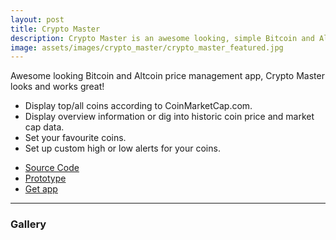 ```yaml
---
layout: post
title: Crypto Master
description: Crypto Master is an awesome looking, simple Bitcoin and Altcoin price management app. Set high or low alarms.
image: assets/images/crypto_master/crypto_master_featured.jpg
---
```


Awesome looking Bitcoin and Altcoin price management app, Crypto Master looks and works great!

- Display top/all coins according to CoinMarketCap.com.
- Display overview information or dig into historic coin price and market cap data.
- Set your favourite coins.
- Set up custom high or low alerts for your coins.

<ul class="actions">
    <li><a target="_blank" href="https://github.com/abicelis/CryptoMaster" 
    	class="button">Source Code</a></li>
    <li><a target="_blank" href="https://xd.adobe.com/view/d53dfd6e-6f97-4539-76a9-d2bbdbbfc31c-a30c/" 
    	class="button">Prototype</a></li>
    <li><a target="_blank" href="https://play.google.com/store/apps/details?id=ve.com.abicelis.cryptomaster" 
    	class="button special">Get app</a></li>
</ul>


<hr class="major" />

### Gallery

<div>
    <div class="row">
        <div class="4u"><span class="image fit"><img src="{% link assets/images/crypto_master/crypto_master_1.png %}" alt="" /></span></div>
        <div class="4u"><span class="image fit"><img src="{% link assets/images/crypto_master/crypto_master_2.jpg %}" alt="" /></span></div>
        <div class="4u$"><span class="image fit"><img src="{% link assets/images/crypto_master/crypto_master_3.jpg %}" alt="" /></span></div>
        <!-- Break -->
        <div class="4u"><span class="image fit"><img src="{% link assets/images/crypto_master/crypto_master_4.jpg %}" alt="" /></span></div>
        <div class="4u"><span class="image fit"><img src="{% link assets/images/crypto_master/crypto_master_5.jpg %}" alt="" /></span></div>
        <div class="4u"><span class="image fit"><img src="{% link assets/images/crypto_master/crypto_master_6.jpg %}" alt="" /></span></div>
    </div>
</div>